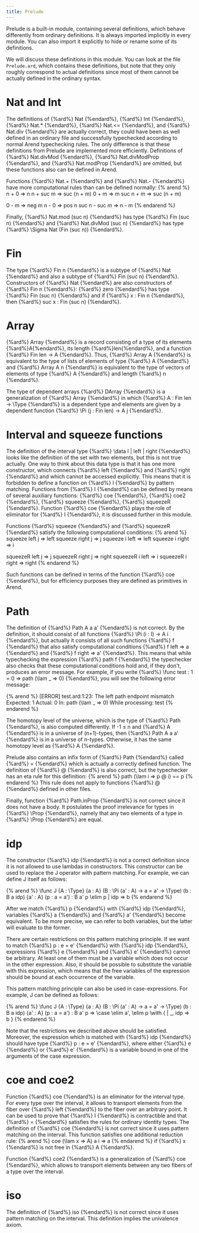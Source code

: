 ```yaml
---
title: Prelude
---
```


Prelude is a built-in module, containing several definitions, which behave differently from ordinary definitions.
It is always imported implicitly in every module.
You can also import it explicitly to hide or rename some of its definitions.

We will discuss these definitions in this module.
You can look at the file `Prelude.ard`, which contains these definitions, but note that they only roughly correspond
to actual definitions since most of them cannot be actually defined in the ordinary syntax.

# Nat and Int

The definitions of {%ard%} Nat {%endard%}, {%ard%} Int {%endard%}, {%ard%} Nat.* {%endard%}, {%ard%} Nat.<= {%endard%}, and {%ard%} Nat.div {%endard%} are actually correct,
they could have been as well defined in an ordinary file and successfully typechecked according to normal Arend typechecking rules.
The only difference is that these definitions from Prelude are implemented more efficiently.
Definitions of {%ard%} Nat.divMod {%endard%}, {%ard%} Nat.divModProp {%endard%}, and {%ard%} Nat.modProp {%endard%} are omitted, but these functions also can be defined in Arend.

Functions {%ard%} Nat.+ {%endard%} and {%ard%} Nat.- {%endard%} have more computational rules than can be defined normally:
{% arend %}
n + 0 => n
n + suc m => suc (n + m)
0 + m => m
suc n + m => suc (n + m)

0 - m => neg m
n - 0 => pos n
suc n - suc m => n - m
{% endarend %}

Finally, {%ard%} Nat.mod (suc n) {%endard%} has type {%ard%} Fin (suc n) {%endard%} and {%ard%} Nat.divMod (suc n) {%endard%} has type {%ard%} \Sigma Nat (Fin (suc n)) {%endard%}.

# Fin

The type {%ard%} Fin n {%endard%} is a subtype of {%ard%} Nat {%endard%} and also a subtype of {%ard%} Fin (suc n) {%endard%}.
Constructors of {%ard%} Nat {%endard%} are also constructors of {%ard%} Fin n {%endard%}: {%ard%} zero {%endard%} has type {%ard%} Fin (suc n) {%endard%} and if {%ard%} x : Fin n {%endard%}, then {%ard%} suc x : Fin (suc n) {%endard%}.

# Array

{%ard%} Array {%endard%} is a record consisting of a type of its elements {%ard%}A{%endard%}, its length {%ard%}len{%endard%}, and a function {%ard%} Fin len -> A {%endard%}.
Thus, {%ard%} Array A {%endard%} is equivalent to the type of lists of elements of type {%ard%} A {%endard%} and {%ard%} Array A n {%endard%} is equivalent to the type of vectors of elements of type {%ard%} A {%endard%} and length {%ard%} n {%endard%}.

The type of dependent arrays {%ard%} DArray {%endard%} is a generalization of {%ard%} Array {%endard%} in which {%ard%} A : Fin len -> \Type {%endard%} is a dependent type and elements are given by a dependent function {%ard%} \Pi (j : Fin len) -> A j {%endard%}.

# Interval and squeeze functions

The definition of the interval type {%ard%} \data I | left | right {%endard%} looks like the definition of the set with two
elements, but this is not true actually.
One way to think about this data type is that it has one more constructor, which connects {%ard%} left {%endard%} and
{%ard%} right {%endard%} and which cannot be accessed explicitly. This means that it is forbidden to define a function
on {%ard%} I {%endard%} by pattern matching. Functions from {%ard%} I {%endard%} can be defined by means of several auxiliary functions:
{%ard%} coe {%endard%}, {%ard%} coe2 {%endard%}, {%ard%} squeeze {%endard%}, {%ard%} squeezeR {%endard%}. Function {%ard%} coe {%endard%} plays the role of eliminator for {%ard%} I {%endard%}, it is discussed
further in this module.

Functions {%ard%} squeeze {%endard%} and {%ard%} squeezeR {%endard%} satisfy the following computational conditions:
{% arend %}
squeeze left j => left
squeeze right j => j
squeeze i left => left
squeeze i right => i

squeezeR left j => j
squeezeR right j => right
squeezeR i left => i
squeezeR i right => right
{% endarend %}

Such functions can be defined in terms of the function {%ard%} coe {%endard%},
but for efficiency purposes they are defined as primitives in Arend.

# Path

The definition of {%ard%} Path A a a' {%endard%} is not correct.
By the definition, it should consist of all functions {%ard%} \Pi (i : I) -> A i {%endard%}, but actually it consists of all such
functions {%ard%} f {%endard%} that also satisfy computational conditions {%ard%} f left => a {%endard%} and {%ard%} f right => a' {%endard%}.
This means that while typechecking the expression {%ard%} path f {%endard%} the typechecker also checks that these computational conditions hold and, if they don't, produces an error message.
For example, if you write {%ard%} \func test : 1 = 0 => path (\lam _ => 0) {%endard%}, you will see the following error message:

{% arend %}
[ERROR] test.ard:1:23: The left path endpoint mismatch
  Expected: 1
    Actual: 0
  In: path (\lam _ => 0)
  While processing: test
{% endarend %}

The homotopy level of the universe, which is the type of {%ard%} Path {%endard%}, is also computed differently. If -1 ≤ n and
{%ard%} A {%endard%} is in a universe of (n+1)-types, then {%ard%} Path A a a' {%endard%} is in a universe of n-types. Otherwise, it has the same
homotopy level as {%ard%} A {%endard%}.

Prelude also contains an infix form of {%ard%} Path {%endard%} called {%ard%} = {%endard%} which is actually a correctly defined function.
The definition of {%ard%} @ {%endard%} is also correct, but the typechecker has an eta rule for this definition:
{% arend %}
path (\lam i => p @ i) == p
{% endarend %}
This rule does not apply to functions {%ard%} @ {%endard%} defined in other files.

Finally, function {%ard%} Path.inProp {%endard%} is not correct since it does not have a body.
It postulates the proof irrelevance for types in {%ard%} \Prop {%endard%}, namely that any two elements of a type in {%ard%} \Prop {%endard%} are equal.

# idp

The constructor {%ard%} idp {%endard%} is not a correct definition since it is not allowed to use lambdas in constructors.
This constructor can be used to replace the J operator with pattern matching.
For example, we can define J itself as follows:

{% arend %}
\func J {A : \Type} {a : A} (B : \Pi (a' : A) -> a = a' -> \Type) (b : B a idp) {a' : A} (p : a = a') : B a' p \elim p
  | idp => b
{% endarend %}

After we match {%ard%} p {%endard%} with {%ard%} idp {%endard%}, variables {%ard%} a {%endard%} and {%ard%} a' {%endard%} become equivalent.
To be more precise, we can refer to both variables, but the latter will evaluate to the former.

There are certain restrictions on this pattern matching principle.
If we want to match {%ard%} p : e = e' {%endard%} with {%ard%} idp {%endard%}, expressions {%ard%} e {%endard%} and {%ard%} e' {%endard%} cannot be arbitrary.
At least one of them must be a variable which does not occur in the other expression.
Also, it should be possible to substitute the variable with this expression, which means that the free variables of the expression should be bound at each occurrence of the variable.

This pattern matching principle can also be used in case-expressions.
For example, J can be defined as follows:

{% arend %}
\func J {A : \Type} {a : A} (B : \Pi (a' : A) -> a = a' -> \Type) (b : B a idp) {a' : A} (p : a = a') : B a' p
  => \case \elim a', \elim p \with {
    | _, idp => b
  }
{% endarend %}

Note that the restrictions we described above should be satisfied.
Moreover, the expression which is matched with {%ard%} idp {%endard%} should have type {%ard%} p : e = e' {%endard%},
where either {%ard%} e {%endard%} or {%ard%} e' {%endard%} is a variable bound in one of the arguments of the case expression.

# coe and coe2

Function {%ard%} coe {%endard%} is an eliminator for the interval type.
For every type over the interval, it allows to transport elements from the fiber over {%ard%} left {%endard%} to the fiber over an
arbitrary point.
It can be used to prove that {%ard%} I {%endard%} is contractible and that {%ard%} = {%endard%} satisfies the rules for
ordinary identity types.
The definition of {%ard%} coe {%endard%} is not correct since it uses pattern matching on the interval.
This function satisfies one additional reduction rule:
{% arend %}
coe (\lam x => A) a i => a
{% endarend %}
if {%ard%} x {%endard%} is not free in {%ard%} A {%endard%}.

Function {%ard%} coe2 {%endard%} is a generalization of {%ard%} coe {%endard%}, which allows to transport elements between any two fibers of a type
over the interval.

# iso

The definition of {%ard%} iso {%endard%} is not correct since it uses pattern matching on the interval.
This definition implies the univalence axiom.
